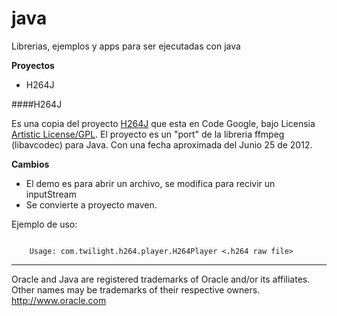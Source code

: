 java
============

Librerias, ejemplos y apps para ser ejecutadas con java
>
**Proyectos**
 - H264J

####H264J

Es una copia del proyecto [H264J](https://code.google.com/p/h264j/) que esta en Code Google, bajo Licensia [Artistic License/GPL](http://dev.perl.org/licenses/).
El proyecto es un "port" de la libreria ffmpeg (libavcodec) para Java. Con una fecha aproximada del Junio 25 de 2012.
>
**Cambios**
 - El demo es para abrir un archivo, se modifica para recivir un inputStream
 - Se convierte a proyecto maven.

Ejemplo de uso: 
```

	Usage: com.twilight.h264.player.H264Player <.h264 raw file>

```



______________________________


Oracle and Java are registered trademarks of Oracle and/or its affiliates. Other names may be trademarks of their respective owners. http://www.oracle.com
